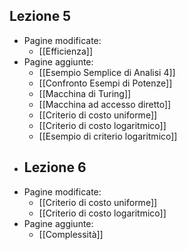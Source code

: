 ## Lezione 5
- Pagine modificate:
	- [[Efficienza]]
- Pagine aggiunte:
	- [[Esempio Semplice di Analisi 4]]
	- [[Confronto Esempi di Potenze]]
	- [[Macchina di Turing]]
	- [[Macchina ad accesso diretto]]
	- [[Criterio di costo uniforme]]
	- [[Criterio di costo logaritmico]]
	- [[Esempio di criterio logaritmico]]
- ## Lezione 6
- Pagine modificate:
	- [[Criterio di costo uniforme]]
	- [[Criterio di costo logaritmico]]
- Pagine aggiunte:
	- [[Complessità]]